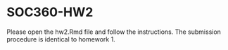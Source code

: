 # SOC360-HW2
Please open the hw2.Rmd file and follow the instructions. The submission procedure is identical to homework 1. 

